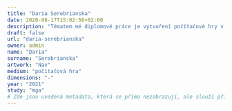 ```yaml
---
title: "Daria Serebrianska"
date: 2020-08-17T15:02:56+02:00
description: "Tématem mé diplomové práce je vytvoření počítačové hry v žánru platformer s názvem Nav."
draft: false
url: "daria-serebrianska"
owner: admin
name: "Daria"
surname: "Serebrianska"
artwork: "Nav"
medium: "počítačová hra"
dimensions: "-"
year: "2021"
study: "mga"
# Zde jsou uvedená metadata, která se přímo nezobrazují, ale slouží při generování webu - tagů pro Facebook a Twitter, atd.
---
```

